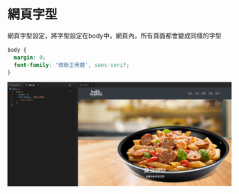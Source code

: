 # 網頁字型

網頁字型設定，將字型設定在body中，網頁內，所有頁面都會變成同樣的字型

```css
body {
  margin: 0;
  font-family: '微軟正黑體', sans-serif;
}

```

![](.gitbook/assets/image%20%2828%29.png)

